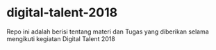 # digital-talent-2018
Repo ini adalah berisi tentang materi dan Tugas yang diberikan selama mengikuti kegiatan Digital Talent 2018
